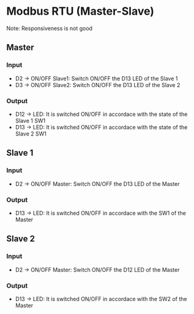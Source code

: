 # Modbus RTU (Master-Slave)

Note: Responsiveness is not good

## Master
### Input
* D2 -> ON/OFF Slave1: Switch ON/OFF the D13 LED of the Slave 1
* D3 -> ON/OFF Slave2: Switch ON/OFF the D13 LED of the Slave 2

### Output
* D12 -> LED: It is switched ON/OFF in accordace with the state of the Slave 1 SW1
* D13 -> LED: It is switched ON/OFF in accordace with the state of the Slave 2 SW1



## Slave 1
### Input
* D2 -> ON/OFF Master: Switch ON/OFF the D13 LED of the Master

### Output
* D13 -> LED: It is switched ON/OFF in accordace with the SW1 of the Master



## Slave 2
### Input
* D2 -> ON/OFF Master: Switch ON/OFF the D12 LED of the Master

### Output
* D13 -> LED: It is switched ON/OFF in accordace with the SW2 of the Master




